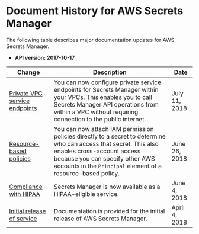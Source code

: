 # Document History for AWS Secrets Manager<a name="document-history"></a>

The following table describes major documentation updates for AWS Secrets Manager\.
+ **API version: 2017\-10\-17**

| Change | Description | Date | 
| --- |--- |--- |
| [Private VPC service endpoints](http://docs.aws.amazon.com/secretsmanager/latest/userguide/rotation-network-rqmts.html) | You can now configure private service endpoints for Secrets Manager within your VPCs\. This enables you to call Secrets Manager API operations from within a VPC without requiring connection to the public internet\. | July 11, 2018 | 
| [Resource\-based policies](http://docs.aws.amazon.com/secretsmanager/latest/userguide/auth-and-access_resource-based-policies.html) | You can now attach IAM permission policies directly to a secret to determine who can access that secret\. This also enables cross\-account access because you can specify other AWS accounts in the `Principal` element of a resource\-based policy\. | June 26, 2018 | 
| [Compliance with HIPAA](http://docs.aws.amazon.com/secretsmanager/latest/userguide/intro.html#asm_compliance) | Secrets Manager is now available as a HIPAA\-eligible service\. | June 4, 2018 | 
| [Initial release of service](http://docs.aws.amazon.com/secretsmanager/latest/userguide/intro.html) | Documentation is provided for the initial release of AWS Secrets Manager\. | April 4, 2018 | 